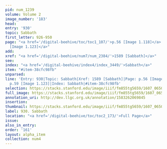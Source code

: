 ```yaml
---
pid: num_1239
volume: Volume 2
image_number: '183'
head:
entry: '930'
topic: Sabbath
first_letter: 926-950
page: "<a href='/digital-beehive/toc/toc1_107/'>p.56 [Image 1.118]</a>|<a href='/digital-beehive/toc/toc1_113/'>p.59
  [Image 1.123]</a>"
add:
xref: "<a href='/digital-beehive/num7/num_2384/'>1589 [Sabbath]</a>"
see:
index: "<a href='/digital-beehive/index4/index_3449/'>Sabbath</a>"
item: "#item-38cfc98fb"
unparsed:
line: 'Entry: 930|Topic: Sabbath|Xref: 1589 [Sabbath]|Page: p.56 [Image 1.118]|Page:
  p.59 [Image 1.123]|Index: Sabbath|#item-38cfc98fb'
selection: https://stacks.stanford.edu/image/iiif/fm855tg5659/1607_0650/393,4142,2812,855/full/0/default.jpg
full_image: https://stacks.stanford.edu/image/iiif/fm855tg5659/1607_0650/full/full/0/default.jpg
annotation_uri: http://dev.llgc.org.uk/annotation/1583262069845
insertion:
thumbnail: https://stacks.stanford.edu/image/iiif/fm855tg5659/1607_0650/393,4142,600,180/250,/0/default.jpg
label: 930. Sabbath
location: "<a href='/digital-beehive/toc/toc2_173/'>Full Page</a>"
issue:
also_in_entry:
order: '161'
layout: alpha_item
collection: num4
---
```

